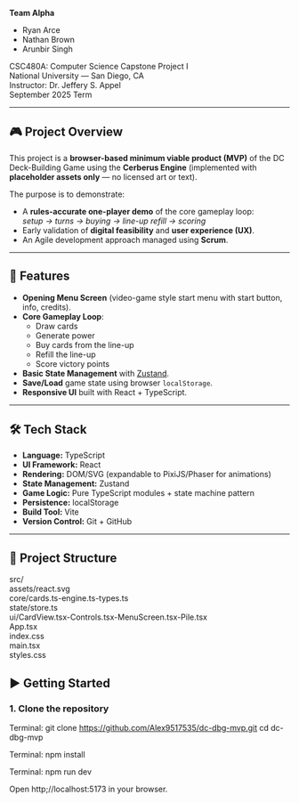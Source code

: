 **Team Alpha**  
- Ryan Arce  
- Nathan Brown  
- Arunbir Singh  

CSC480A: Computer Science Capstone Project I  
National University — San Diego, CA  
Instructor: Dr. Jeffery S. Appel  
September 2025 Term  

---

## 🎮 Project Overview
This project is a **browser-based minimum viable product (MVP)** of the DC Deck-Building Game using the **Cerberus Engine** (implemented with **placeholder assets only** — no licensed art or text).  

The purpose is to demonstrate:
- A **rules-accurate one-player demo** of the core gameplay loop:  
  *setup → turns → buying → line-up refill → scoring*  
- Early validation of **digital feasibility** and **user experience (UX)**.  
- An Agile development approach managed using **Scrum**.  

---

## 🚀 Features
- **Opening Menu Screen** (video-game style start menu with start button, info, credits).  
- **Core Gameplay Loop**:  
  - Draw cards  
  - Generate power  
  - Buy cards from the line-up  
  - Refill the line-up  
  - Score victory points  
- **Basic State Management** with [Zustand](https://github.com/pmndrs/zustand).  
- **Save/Load** game state using browser `localStorage`.  
- **Responsive UI** built with React + TypeScript.  

---

## 🛠️ Tech Stack
- **Language:** TypeScript  
- **UI Framework:** React  
- **Rendering:** DOM/SVG (expandable to PixiJS/Phaser for animations)  
- **State Management:** Zustand  
- **Game Logic:** Pure TypeScript modules + state machine pattern  
- **Persistence:** localStorage  
- **Build Tool:** Vite  
- **Version Control:** Git + GitHub  

---

## 📂 Project Structure
src/ \
assets/react.svg \
core/cards.ts-engine.ts-types.ts \
state/store.ts \
ui/CardView.tsx-Controls.tsx-MenuScreen.tsx-Pile.tsx \
App.tsx \
index.css \
main.tsx \
styles.css

## ▶️ Getting Started

### 1. Clone the repository

Terminal:
git clone https://github.com/Alex9517535/dc-dbg-mvp.git
cd dc-dbg-mvp

Terminal: 
npm install

Terminal: 
npm run dev

Open http;//localhost:5173 in your browser.


